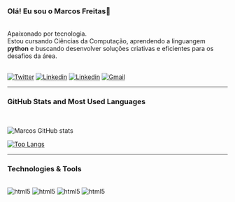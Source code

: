 ### Olá! Eu sou o Marcos Freitas👋


<br>Apaixonado por tecnologia.</br>
Estou cursando Ciências da Computação,
aprendendo a linguangem **python** e buscando desenvolver soluções criativas e eficientes para os desafios da área.<br></br>

[![Twitter](https://img.shields.io/badge/Twitter-1DA1F2?style=for-the-badge&logo=twitter&logoColor=white)](https://twitter.com/1_yuusha)
[![Linkedin](https://img.shields.io/badge/LinkedIn-0077B5?style=for-the-badge&logo=linkedin&logoColor=white)](https://www.linkedin.com/in/marcos-fretas-0a409a244/)
[![Linkedin](https://img.shields.io/badge/Instagram-E4405F?style=for-the-badge&logo=instagram&logoColor=white)]()
[![Gmail](https://img.shields.io/badge/Gmail-D14836?style=for-the-badge&logo=gmail&logoColor=white)](https://mail.google.com/mail/u/1/#inbox?compose=new)
<hr>


### GitHub Stats and Most Used Languages
<br> 

![Marcos GitHub stats](https://github-readme-stats.vercel.app/api?username=Mfreitas0&show_icons=true&theme=dracula)

[![Top Langs](https://github-readme-stats.vercel.app/api/top-langs/?username=Mfreitas0&layout=compact)](https://github.com/anuraghazra/github-readme-stats)
</br>
<hr> 

### Technologies & Tools
<div style="display: inline-block"><br/> 
    <img aling="cemter" alt= "html5" src="https://img.shields.io/badge/GIT-E44C30?style=for-the-badge&logo=git&logoColor=white"/>
    <img aling="cemter" alt= "html5" src="https://img.shields.io/badge/GitHub-100000?style=for-the-badge&logo=github&logoColor=white"/>
    <img aling="cemter" alt= "html5" src="	https://img.shields.io/badge/C%2B%2B-00599C?style=for-the-badge&logo=c%2B%2B&logoColor=white"/>
    <img aling="cemter" alt= "html5" src="https://img.shields.io/badge/Python-14354C?style=for-the-badge&logo=python&logoColor=white"/>
</div>

